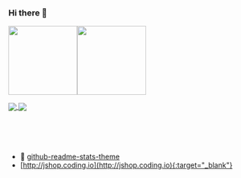 ### Hi there 👋


<img align="" height="137px" src="https://github-readme-stats.vercel.app/api?username=liudih&hide_title=true&hide_border=true&show_icons=true&include_all_commits=true&line_height=21&theme=outrun&locale=cn" /><img align="" height="137px" src="https://github-readme-stats.vercel.app/api/top-langs/?username=liudih&hide_title=true&hide_border=true&layout=compact&theme=material-palenight&locale=cn" />


<a href="https://github.com/liudih/blog">
  <img align="center" src="https://github-readme-stats.vercel.app/api/pin/?username=liudih&repo=blog&theme=cobalt" />
</a>
<a href="https://github.com/liudih/liudih.github.io">
  <img align="center" src="https://github-readme-stats.vercel.app/api/pin/?username=liudih&repo=liudih.github.io&theme=dracula" />
</a>


<br />
<br />
<br />
<br />
<br />


- 🌱 <a href="https://github.com/anuraghazra/github-readme-stats/blob/master/themes/README.md" target="_blank">github-readme-stats-theme</a>
- [http://jshop.coding.io](http://jshop.coding.io){:target="_blank"}

<!--
**liudih/liudih** is a ✨ _special_ ✨ repository because its `README.md` (this file) appears on your GitHub profile.

Here are some ideas to get you started:

- 🔭 I’m currently working on ...
- 🌱 I’m currently learning ...
- 👯 I’m looking to collaborate on ...
- 🤔 I’m looking for help with ...
- 💬 Ask me about ...
- 📫 How to reach me: ...
- 😄 Pronouns: ...
- ⚡ Fun fact: ...
-->
